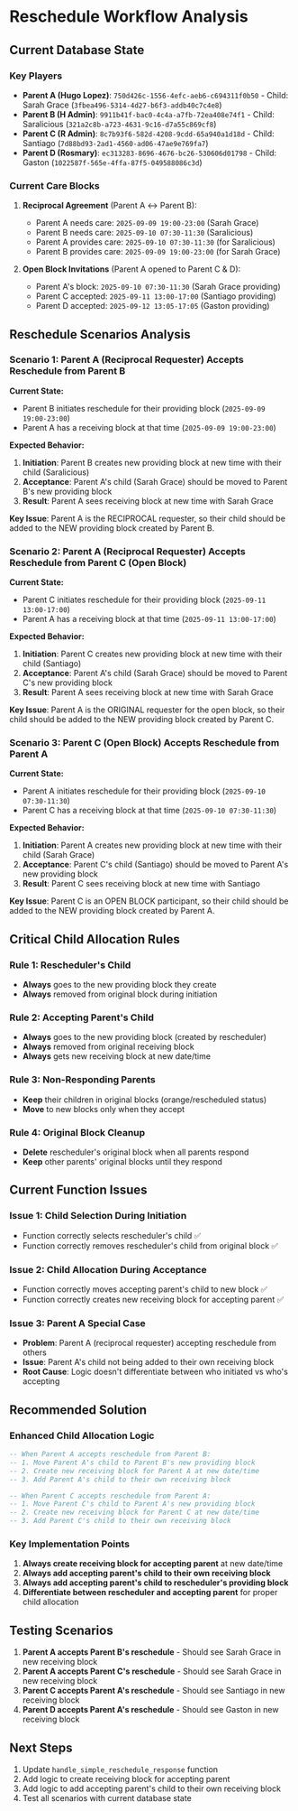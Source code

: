 # Reschedule Workflow Analysis

## Current Database State

### Key Players
- **Parent A (Hugo Lopez)**: `750d426c-1556-4efc-aeb6-c694311f0b50` - Child: Sarah Grace (`3fbea496-5314-4d27-b6f3-addb40c7c4e8`)
- **Parent B (H Admin)**: `9911b41f-bac0-4c4a-a7fb-72ea408e74f1` - Child: Saralicious (`321a2c8b-a723-4631-9c16-d7a55c869cf8`)
- **Parent C (R Admin)**: `8c7b93f6-582d-4208-9cdd-65a940a1d18d` - Child: Santiago (`7d88bd93-2ad1-4560-ad06-47ae9e769fa7`)
- **Parent D (Rosmary)**: `ec313283-8696-4676-bc26-530606d01798` - Child: Gaston (`1022587f-565e-4ffa-87f5-049588086c3d`)

### Current Care Blocks
1. **Reciprocal Agreement** (Parent A ↔ Parent B):
   - Parent A needs care: `2025-09-09 19:00-23:00` (Sarah Grace)
   - Parent B needs care: `2025-09-10 07:30-11:30` (Saralicious)
   - Parent A provides care: `2025-09-10 07:30-11:30` (for Saralicious)
   - Parent B provides care: `2025-09-09 19:00-23:00` (for Sarah Grace)

2. **Open Block Invitations** (Parent A opened to Parent C & D):
   - Parent A's block: `2025-09-10 07:30-11:30` (Sarah Grace providing)
   - Parent C accepted: `2025-09-11 13:00-17:00` (Santiago providing)
   - Parent D accepted: `2025-09-12 13:05-17:05` (Gaston providing)

## Reschedule Scenarios Analysis

### Scenario 1: Parent A (Reciprocal Requester) Accepts Reschedule from Parent B

**Current State:**
- Parent B initiates reschedule for their providing block (`2025-09-09 19:00-23:00`)
- Parent A has a receiving block at that time (`2025-09-09 19:00-23:00`)

**Expected Behavior:**
1. **Initiation**: Parent B creates new providing block at new time with their child (Saralicious)
2. **Acceptance**: Parent A's child (Sarah Grace) should be moved to Parent B's new providing block
3. **Result**: Parent A sees receiving block at new time with Sarah Grace

**Key Issue**: Parent A is the RECIPROCAL requester, so their child should be added to the NEW providing block created by Parent B.

### Scenario 2: Parent A (Reciprocal Requester) Accepts Reschedule from Parent C (Open Block)

**Current State:**
- Parent C initiates reschedule for their providing block (`2025-09-11 13:00-17:00`)
- Parent A has a receiving block at that time (`2025-09-11 13:00-17:00`)

**Expected Behavior:**
1. **Initiation**: Parent C creates new providing block at new time with their child (Santiago)
2. **Acceptance**: Parent A's child (Sarah Grace) should be moved to Parent C's new providing block
3. **Result**: Parent A sees receiving block at new time with Sarah Grace

**Key Issue**: Parent A is the ORIGINAL requester for the open block, so their child should be added to the NEW providing block created by Parent C.

### Scenario 3: Parent C (Open Block) Accepts Reschedule from Parent A

**Current State:**
- Parent A initiates reschedule for their providing block (`2025-09-10 07:30-11:30`)
- Parent C has a receiving block at that time (`2025-09-10 07:30-11:30`)

**Expected Behavior:**
1. **Initiation**: Parent A creates new providing block at new time with their child (Sarah Grace)
2. **Acceptance**: Parent C's child (Santiago) should be moved to Parent A's new providing block
3. **Result**: Parent C sees receiving block at new time with Santiago

**Key Issue**: Parent C is an OPEN BLOCK participant, so their child should be added to the NEW providing block created by Parent A.

## Critical Child Allocation Rules

### Rule 1: Rescheduler's Child
- **Always** goes to the new providing block they create
- **Always** removed from original block during initiation

### Rule 2: Accepting Parent's Child
- **Always** goes to the new providing block (created by rescheduler)
- **Always** removed from original receiving block
- **Always** gets new receiving block at new date/time

### Rule 3: Non-Responding Parents
- **Keep** their children in original blocks (orange/rescheduled status)
- **Move** to new blocks only when they accept

### Rule 4: Original Block Cleanup
- **Delete** rescheduler's original block when all parents respond
- **Keep** other parents' original blocks until they respond

## Current Function Issues

### Issue 1: Child Selection During Initiation
- Function correctly selects rescheduler's child ✅
- Function correctly removes rescheduler's child from original block ✅

### Issue 2: Child Allocation During Acceptance
- Function correctly moves accepting parent's child to new block ✅
- Function correctly creates new receiving block for accepting parent ✅

### Issue 3: Parent A Special Case
- **Problem**: Parent A (reciprocal requester) accepting reschedule from others
- **Issue**: Parent A's child not being added to their own receiving block
- **Root Cause**: Logic doesn't differentiate between who initiated vs who's accepting

## Recommended Solution

### Enhanced Child Allocation Logic

```sql
-- When Parent A accepts reschedule from Parent B:
-- 1. Move Parent A's child to Parent B's new providing block
-- 2. Create new receiving block for Parent A at new date/time
-- 3. Add Parent A's child to their own receiving block

-- When Parent C accepts reschedule from Parent A:
-- 1. Move Parent C's child to Parent A's new providing block  
-- 2. Create new receiving block for Parent C at new date/time
-- 3. Add Parent C's child to their own receiving block
```

### Key Implementation Points

1. **Always create receiving block for accepting parent** at new date/time
2. **Always add accepting parent's child to their own receiving block**
3. **Always add accepting parent's child to rescheduler's providing block**
4. **Differentiate between rescheduler and accepting parent** for proper child allocation

## Testing Scenarios

1. **Parent A accepts Parent B's reschedule** - Should see Sarah Grace in new receiving block
2. **Parent A accepts Parent C's reschedule** - Should see Sarah Grace in new receiving block  
3. **Parent C accepts Parent A's reschedule** - Should see Santiago in new receiving block
4. **Parent D accepts Parent A's reschedule** - Should see Gaston in new receiving block

## Next Steps

1. Update `handle_simple_reschedule_response` function
2. Add logic to create receiving block for accepting parent
3. Add logic to add accepting parent's child to their own receiving block
4. Test all scenarios with current database state
